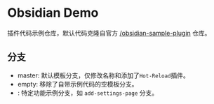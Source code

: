 # Obsidian Demo

插件代码示例仓库，默认代码克隆自官方 [/obsidian-sample-plugin](https://github.com/obsidianmd/obsidian-sample-plugin.git) 仓库。

## 分支

- master: 默认模板分支，仅修改名称和添加了`Hot-Reload`插件。
- empty: 移除了自带示例代码的空模板分支。
- <feature-name>: 特定功能示例分支，如 `add-settings-page` 分支。